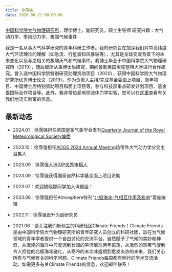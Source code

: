 ```yaml
---
title: 徐霈强 
date: 2020-06-21 00:00:00
---
```

[中国科学院大气物理研究所](http://www.iap.ac.cn/)，理学博士，副研究员，硕士生导师
研究兴趣：大气动力学，季风动力学，极端气候事件

我是一名从事大气科学研究的青年科研工作者。我的研究旨在加深我们对中高纬度大气环流理论的理解（如急流、行星波和风暴轴等），尤其是全球变暖背景下的未来变化以及与之相关的极端天气和气候事件。我博士毕业于中国科学院大气物理研究所（2019），随后留所从事博士后研究，期间曾赴英国埃克塞特大学进行合作研究。曾入选中国科学院特别研究助理资助项目（2020），获得中国科学院大气物理研究所优秀博士论文（2019）。作为负责人主持/完成基金委面上项目、青年项目、中国博士后特别资助项目和面上项目等，参与科技部重点研发计划项目、基金委国际合作项目等。此外，我非常热爱地球流体力学实验，您可以在[这里](http://www.njugfd.org/home.html)查看有关我们地流实验室的信息。

## 最新动态

- 2024.01：徐霈强担任英国皇家气象学会季刊[Quarterly Journal of the Royal Meteorological Society编委](https://rmets.onlinelibrary.wiley.com/hub/journal/1477870X/editorial-board/editorial-board)

- 2023.10：徐霈强担任[AOGS 2024 Annual Meeting](https://www.asiaoceania.org/aogs2024/public.asp?page=home.asp)热带外大气动力学分会主召集人

- 2023.09：徐霈强入选[IOP优秀审稿人](https://accreditations.ioppublishing.org/ce288510-4238-420a-870b-e4b549fd4134#gs.50kyb9)

- 2023.09：徐霈强获得国家自然科学基金面上项目资助

- 2023.07：欢迎姚晓娜同学加入课题组！

- 2023.06：徐霈强担任Atmosphere特刊"[北极海冰-气相互作用及影响](https://www.mdpi.com/journal/atmosphere/special_issues/SA29V8X5NR)"客座编辑

- 2022.11：徐霈强晋升为副研究员

- 2021.06：请关注我们新创立的科研社团Climate Friends！Climate Friends是由中国科学院大气物理研究所的青年研究人员创立的科研社团，旨在为气候领域的青年学者提供一个自由讨论的交流平台。自然赋予了气候的美妙和神奇，从混沌的海洋中尺度涡到壮阔的平流层准两年振荡，从激烈的热带气旋到令人担忧的北极海冰融化，从寒冷的末次冰盛期到愈发炎热的未来，我们关心所有与气候有关的科学问题。Climate Friends每周都有例行的学术交流活动，如需更多有关Climate Friends的信息，欢迎邮件联系！


